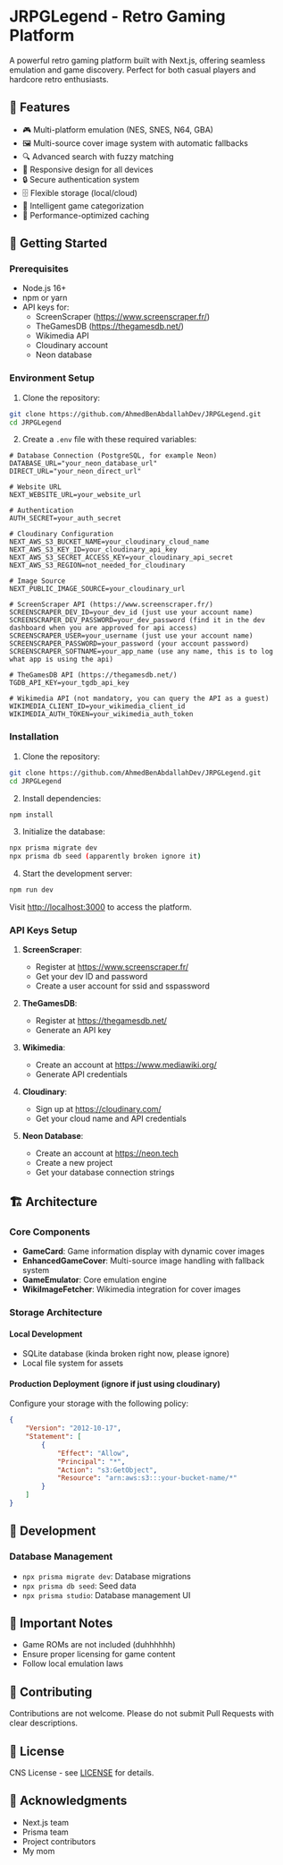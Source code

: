 # JRPGLegend - Retro Gaming Platform

A powerful retro gaming platform built with Next.js, offering seamless emulation and game discovery. Perfect for both casual players and hardcore retro enthusiasts.

## 🌟 Features

- 🎮 Multi-platform emulation (NES, SNES, N64, GBA)
- 🖼️ Multi-source cover image system with automatic fallbacks
- 🔍 Advanced search with fuzzy matching
- 📱 Responsive design for all devices
- 🔒 Secure authentication system
- 🗄️ Flexible storage (local/cloud)
- 🎯 Intelligent game categorization
- 💾 Performance-optimized caching

## 🚀 Getting Started

### Prerequisites

- Node.js 16+
- npm or yarn
- API keys for:
  - ScreenScraper (https://www.screenscraper.fr/)
  - TheGamesDB (https://thegamesdb.net/)
  - Wikimedia API
  - Cloudinary account
  - Neon database

### Environment Setup

1. Clone the repository:
```bash
git clone https://github.com/AhmedBenAbdallahDev/JRPGLegend.git
cd JRPGLegend
```

2. Create a `.env` file with these required variables:
```env
# Database Connection (PostgreSQL, for example Neon)
DATABASE_URL="your_neon_database_url"
DIRECT_URL="your_neon_direct_url"

# Website URL
NEXT_WEBSITE_URL=your_website_url

# Authentication
AUTH_SECRET=your_auth_secret

# Cloudinary Configuration
NEXT_AWS_S3_BUCKET_NAME=your_cloudinary_cloud_name
NEXT_AWS_S3_KEY_ID=your_cloudinary_api_key
NEXT_AWS_S3_SECRET_ACCESS_KEY=your_cloudinary_api_secret
NEXT_AWS_S3_REGION=not_needed_for_cloudinary

# Image Source
NEXT_PUBLIC_IMAGE_SOURCE=your_cloudinary_url

# ScreenScraper API (https://www.screenscraper.fr/)
SCREENSCRAPER_DEV_ID=your_dev_id (just use your account name)
SCREENSCRAPER_DEV_PASSWORD=your_dev_password (find it in the dev dashboard when you are approved for api access)
SCREENSCRAPER_USER=your_username (just use your account name)
SCREENSCRAPER_PASSWORD=your_password (your account password)
SCREENSCRAPER_SOFTNAME=your_app_name (use any name, this is to log what app is using the api)

# TheGamesDB API (https://thegamesdb.net/)
TGDB_API_KEY=your_tgdb_api_key

# Wikimedia API (not mandatory, you can query the API as a guest)
WIKIMEDIA_CLIENT_ID=your_wikimedia_client_id
WIKIMEDIA_AUTH_TOKEN=your_wikimedia_auth_token
```

### Installation

1. Clone the repository:
```bash
git clone https://github.com/AhmedBenAbdallahDev/JRPGLegend.git
cd JRPGLegend
```

2. Install dependencies:
```bash
npm install
```

3. Initialize the database:
```bash
npx prisma migrate dev
npx prisma db seed (apparently broken ignore it)
```

4. Start the development server:
```bash
npm run dev
```

Visit [http://localhost:3000](http://localhost:3000) to access the platform.

### API Keys Setup

1. **ScreenScraper**:
   - Register at https://www.screenscraper.fr/
   - Get your dev ID and password
   - Create a user account for ssid and sspassword

2. **TheGamesDB**:
   - Register at https://thegamesdb.net/
   - Generate an API key

3. **Wikimedia**:
   - Create an account at https://www.mediawiki.org/
   - Generate API credentials

4. **Cloudinary**:
   - Sign up at https://cloudinary.com/
   - Get your cloud name and API credentials

5. **Neon Database**:
   - Create an account at https://neon.tech
   - Create a new project
   - Get your database connection strings

## 🏗️ Architecture

### Core Components

- **GameCard**: Game information display with dynamic cover images
- **EnhancedGameCover**: Multi-source image handling with fallback system
- **GameEmulator**: Core emulation engine
- **WikiImageFetcher**: Wikimedia integration for cover images

### Storage Architecture

#### Local Development
- SQLite database (kinda broken right now, please ignore)
- Local file system for assets

#### Production Deployment (ignore if just using cloudinary)
Configure your storage with the following policy:

```json
{
    "Version": "2012-10-17",
    "Statement": [
        {
            "Effect": "Allow",
            "Principal": "*",
            "Action": "s3:GetObject",
            "Resource": "arn:aws:s3:::your-bucket-name/*"
        }
    ]
}
```

## 🔧 Development


### Database Management

- `npx prisma migrate dev`: Database migrations
- `npx prisma db seed`: Seed data
- `npx prisma studio`: Database management UI

## 📝 Important Notes

- Game ROMs are not included (duhhhhhh)
- Ensure proper licensing for game content
- Follow local emulation laws

## 🤝 Contributing

Contributions are not welcome. Please do not submit Pull Requests with clear descriptions.

## 📄 License

CNS License - see [LICENSE](LICENSE) for details.

## 🙏 Acknowledgments

- Next.js team
- Prisma team
- Project contributors
- My mom